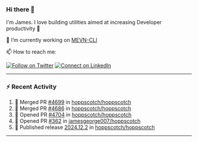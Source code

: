 ### Hi there 👋

I'm James. I love building utilities aimed at increasing Developer productivity :raised_hands: 

🔭 I’m currently working on [MEVN-CLI](https://github.com/madlabsinc/mevn-cli)

📫 How to reach me:

[![Follow on Twitter](https://img.shields.io/badge/--twitter?label=Twitter&logo=Twitter&style=social)](https://twitter.com/james_madhacks) [![Connect on LinkedIn](https://img.shields.io/badge/--linkedin?label=LinkedIn&logo=LinkedIn&style=social)](https://www.linkedin.com/in/jamesgeorge007)

---

### :zap: Recent Activity

<!--START_SECTION:activity-->
1. 🎉 Merged PR [#4699](https://github.com/hoppscotch/hoppscotch/pull/4699) in [hoppscotch/hoppscotch](https://github.com/hoppscotch/hoppscotch)
2. 🎉 Merged PR [#4686](https://github.com/hoppscotch/hoppscotch/pull/4686) in [hoppscotch/hoppscotch](https://github.com/hoppscotch/hoppscotch)
3. 💪 Opened PR [#4704](https://github.com/hoppscotch/hoppscotch/pull/4704) in [hoppscotch/hoppscotch](https://github.com/hoppscotch/hoppscotch)
4. 💪 Opened PR [#362](https://github.com/jamesgeorge007/hoppscotch/pull/362) in [jamesgeorge007/hoppscotch](https://github.com/jamesgeorge007/hoppscotch)
5. 🚀 Published release [2024.12.2](https://github.com/hoppscotch/hoppscotch/releases/tag/2024.12.2) in [hoppscotch/hoppscotch](https://github.com/hoppscotch/hoppscotch)
<!--END_SECTION:activity-->

---

<!--
**jamesgeorge007/jamesgeorge007** is a ✨ _special_ ✨ repository because its `README.md` (this file) appears on your GitHub profile.

Here are some ideas to get you started:

- 🌱 I’m currently learning ...
- 👯 I’m looking to collaborate on ...
- 🤔 I’m looking for help with ...
- 💬 Ask me about ...
- 😄 Pronouns: ...
- ⚡ Fun fact: ...
-->
